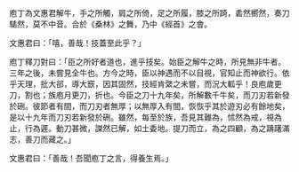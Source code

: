 庖丁為文惠君解牛，手之所觸，肩之所倚，足之所履，膝之所踦，砉然嚮然，奏刀騞然，莫不中音。合於《桑林》之舞，乃中《經首》之會。

文惠君曰：「嘻，善哉！技蓋至此乎？」

庖丁釋刀對曰：「臣之所好者道也，進乎技矣。始臣之解牛之時，所見無非牛者。三年之後，未嘗見全牛也。方今之時，臣以神遇而不以目視，官知止而神欲行。依乎天理，批大郤，導大窾，因其固然，技經肯綮之未嘗，而況大軱乎！良庖歲更刀，割也；族庖月更刀，折也。今臣之刀十九年矣，所解數千牛矣，而刀刃若新發於硎。彼節者有間，而刀刃者無厚；以無厚入有間，恢恢乎其於遊刃必有餘地矣，是以十九年而刀刃若新發於硎。雖然，每至於族，吾見其難為，怵然為戒，視為止，行為遲。動刀甚微，謋然已解，如土委地。提刀而立，為之四顧，為之躊躇滿志，善刀而藏之。」

文惠君曰：「善哉！吾聞庖丁之言，得養生焉。」 